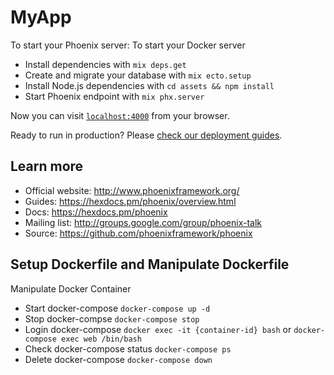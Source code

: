 # MyApp

To start your Phoenix server:
To start your Docker server

  * Install dependencies with `mix deps.get`
  * Create and migrate your database with `mix ecto.setup`
  * Install Node.js dependencies with `cd assets && npm install`
  * Start Phoenix endpoint with `mix phx.server`

Now you can visit [`localhost:4000`](http://localhost:4000) from your browser.

Ready to run in production? Please [check our deployment guides](https://hexdocs.pm/phoenix/deployment.html).

## Learn more

  * Official website: http://www.phoenixframework.org/
  * Guides: https://hexdocs.pm/phoenix/overview.html
  * Docs: https://hexdocs.pm/phoenix
  * Mailing list: http://groups.google.com/group/phoenix-talk
  * Source: https://github.com/phoenixframework/phoenix

## Setup Dockerfile and Manipulate Dockerfile

Manipulate Docker Container
   
  * Start docker-compose  `docker-compose up -d`
  * Stop docker-compse `docker-compose stop`
  * Login docker-compose `docker exec -it {container-id} bash` or  `docker-compose exec web /bin/bash`
  * Check docker-compose status `docker-compose ps`
  * Delete docker-compose `docker-compose down`

